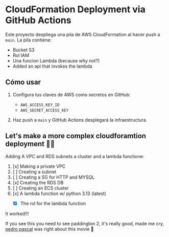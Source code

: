 # CloudFormation Deployment via GitHub Actions

Este proyecto despliega una pila de AWS CloudFormation al hacer push a `main`. La pila contiene:
- Bucket S3
- Rol IAM
- Una funcion Lambda (because why not?)
- Added an api that invokes the lambda

## Cómo usar

1. Configura tus claves de AWS como secretos en GitHub:
   - `AWS_ACCESS_KEY_ID`
   - `AWS_SECRET_ACCESS_KEY`

2. Haz push a `main` y GitHub Actions desplegará la infraestructura.

## Let's make a more complex cloudforamtion deployment 👨‍💻

Adding A VPC and RDS subnets a cluster and a lambda functione:

1. [x] Making a private VPC 
2. [ ] Creating a subnet
3. [ ] Creating a SG for HTTP and MYSQL
4. [x] Creating the RDS DB 
5. [ ] Creating an ECS cluster
6. [x] A lambda function w/ python 3.13 (latest)
   * [x] The rol for the lambda function


It worked!!!

If you see this you need to see paddington 2, it's really good, made me cry, [pedro pascal](https://www.youtube.com/watch?v=xEckT94M7qg) was right about this movie 🥹
